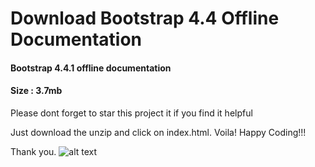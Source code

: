 # Download Bootstrap 4.4 Offline Documentation
#### Bootstrap 4.4.1 offline documentation
#### Size : 3.7mb 
Please dont forget to star this project it if you find it helpful

Just download the unzip and click on index.html. 
Voila! Happy Coding!!!

Thank you.
![alt text](https://getbootstrap.com/docs/4.1/assets/img/bootstrap-stack.png)


